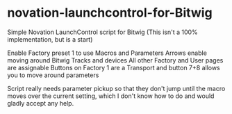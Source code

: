 novation-launchcontrol-for-Bitwig
=================================

Simple Novation LaunchControl script for Bitwig (This isn't a 100% implementation, but is a start)

Enable Factory preset 1 to use Macros and Parameters
Arrows enable moving around Bitwig Tracks and devices
All other Factory and User pages are assignable
Buttons on Factory 1 are a Transport and button 7+8 allows you to move around parameters

Script really needs parameter pickup so that they don't jump until the macro moves over the current setting, which I don't know how to do and would gladly accept any help.
